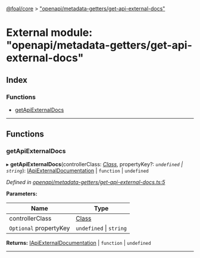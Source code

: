 [@foal/core](../README.md) > ["openapi/metadata-getters/get-api-external-docs"](../modules/_openapi_metadata_getters_get_api_external_docs_.md)

# External module: "openapi/metadata-getters/get-api-external-docs"

## Index

### Functions

* [getApiExternalDocs](_openapi_metadata_getters_get_api_external_docs_.md#getapiexternaldocs)

---

## Functions

<a id="getapiexternaldocs"></a>

###  getApiExternalDocs

▸ **getApiExternalDocs**(controllerClass: *[Class](_core_class_interface_.md#class)*, propertyKey?: *`undefined` \| `string`*): [IApiExternalDocumentation](../interfaces/_openapi_interfaces_.iapiexternaldocumentation.md) \| `function` \| `undefined`

*Defined in [openapi/metadata-getters/get-api-external-docs.ts:5](https://github.com/FoalTS/foal/blob/70cc46bd/packages/core/src/openapi/metadata-getters/get-api-external-docs.ts#L5)*

**Parameters:**

| Name | Type |
| ------ | ------ |
| controllerClass | [Class](_core_class_interface_.md#class) |
| `Optional` propertyKey | `undefined` \| `string` |

**Returns:** [IApiExternalDocumentation](../interfaces/_openapi_interfaces_.iapiexternaldocumentation.md) \| `function` \| `undefined`

___

